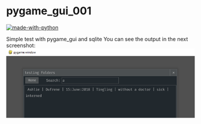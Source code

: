 # pygame_gui_001

[![made-with-python](http://forthebadge.com/images/badges/made-with-python.svg)](https://www.python.org/)

Simple test with pygame_gui and sqlite 
You can see the output in the next screenshot:
![pygame_gui sqlite png](https://github.com/catafest/pygame_gui_001/blob/main/pygame_gui_sqlite.png?raw=true)

